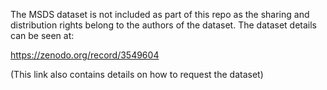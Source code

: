 The MSDS dataset is not included as part of this repo as the sharing and distribution
rights belong to the authors of the dataset. The dataset details can be seen at:

https://zenodo.org/record/3549604

(This link also contains details on how to request the dataset)
